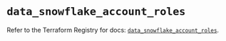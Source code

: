 # `data_snowflake_account_roles`

Refer to the Terraform Registry for docs: [`data_snowflake_account_roles`](https://registry.terraform.io/providers/snowflakedb/snowflake/1.2.1/docs/data-sources/account_roles).
